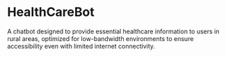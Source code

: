 # HealthCareBot
A chatbot designed to provide essential healthcare information to users in rural areas, optimized for low-bandwidth environments to ensure accessibility even with limited internet connectivity.
